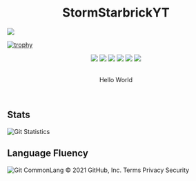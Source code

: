 
<h1 align="center">StormStarbrickYT</h1>

![](https://komarev.com/ghpvc/?username=ShadowStormYT&color=grey&style=plastic)

[![trophy](https://github-profile-trophy.vercel.app/?username=ShadowStormYT&theme=onedark)](https://github.com/ryo-ma/github-profile-trophy)

<div align="center">
  <a href="https://www.javascript.com"><img src="https://img.shields.io/badge/javascript%20-%23323330.svg?style=for-the-badge&logo=javascript"></a>
  <a href="https://www.typescriptlang.org"><img src="https://img.shields.io/badge/typescript-%23007ACC.svg?style=for-the-badge&logo=typescript&logoColor=white"></a>
  <img src="https://img.shields.io/badge/html5%20-%23E34F26.svg?style=for-the-badge&logo=html5&logoColor=white">
  <img src="https://img.shields.io/badge/css3%20-%231572B6.svg?style=for-the-badge&logo=css3&logoColor=white">
  <img src=https://camo.githubusercontent.com/83ff2d9d13f73e9795d7983bdae4f6f17ca0b45fa41b1ea17f29be58f4720cdc/68747470733a2f2f696d672e736869656c64732e696f2f62616467652f632532422532422d2532333336393643463f7374796c653d666f722d7468652d6261646765266c6f676f3d63253242253242266c6f676f436f6c6f723d7768697465>
  <img src="https://camo.githubusercontent.com/18d07ed577dd8860b7d3000e4e17d5ac7a042c02cfdd7fcec19873e5340d25b4/68747470733a2f2f696d672e736869656c64732e696f2f62616467652f6c75612d2532333243324437322e7376673f7374796c653d666f722d7468652d6261646765266c6f676f3d6c7561266c6f676f436f6c6f723d7768697465">
</div>
<br>

<!-- Descriptor !-->
<p align="center">Hello World</p>
<br>

## Stats
![Git Statistics](https://github-readme-stats.vercel.app/api?username=StormStarbrickYT&show_icons=true&theme=tokyonight&include_all_commits=true&count_private=true&hide_border=true)

## Language Fluency
![Git CommonLang](https://github-readme-stats.vercel.app/api/top-langs/?username=StormStarbrickYT&hide_border=true&layout=compact&theme=tokyonight)
© 2021 GitHub, Inc.
Terms
Privacy
Security

